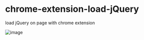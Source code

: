 # chrome-extension-load-jQuery
load jQuery on page with chrome extension

![image](https://cloud.githubusercontent.com/assets/10186754/25088222/6531d2c6-237d-11e7-8fae-ae0ce27dff1d.png)
